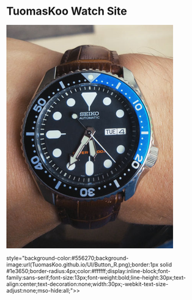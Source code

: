#  TuomasKoo Watch Site

![image](https://github.com/TuomasKoo/TuomasKoo.github.io/blob/master/Files/Seiko%207s26-0020_1.jpg)


style="background-color:#556270;background-image:url(TuomasKoo.github.io/UI/Button_R.png);border:1px solid #1e3650;border-radius:4px;color:#ffffff;display:inline-block;font-family:sans-serif;font-size:13px;font-weight:bold;line-height:30px;text-align:center;text-decoration:none;width:30px;-webkit-text-size-adjust:none;mso-hide:all;">></a></div>
